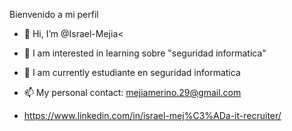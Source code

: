 Bienvenido a mi perfil

- 👋 Hi, I’m @Israel-Mejia<
- 👀 I am interested in learning sobre "seguridad informatica"
- 🌱 I am currently estudiante en seguridad informatica
- 📫 My personal contact: mejiamerino.29@gmail.com
              
- https://www.linkedin.com/in/israel-mej%C3%ADa-it-recruiter/

<!---
Israel-Mejia/Israel-Mejia is a ✨ special ✨ repository because its `README.md` (this file) appears on your GitHub profile.
You can click the Preview link to take a look at your changes.
--->
